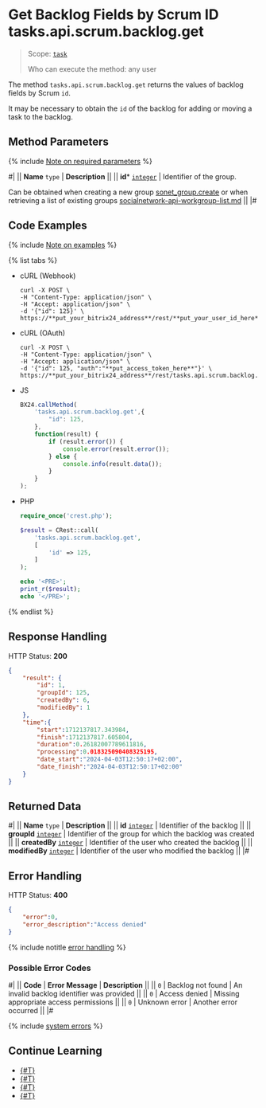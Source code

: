 # Get Backlog Fields by Scrum ID tasks.api.scrum.backlog.get

> Scope: [`task`](../../../scopes/permissions.md)
>
> Who can execute the method: any user

The method `tasks.api.scrum.backlog.get` returns the values of backlog fields by Scrum `id`.

It may be necessary to obtain the `id` of the backlog for adding or moving a task to the backlog.

## Method Parameters

{% include [Note on required parameters](../../../../_includes/required.md) %}

#|
|| **Name**
`type` | **Description** ||
|| **id***
[`integer`](../../../data-types.md) | Identifier of the group.

Can be obtained when creating a new group [sonet_group.create](../../sonet-group-create.md) or when retrieving a list of existing groups [socialnetwork-api-workgroup-list.md](../../socialnetwork-api-workgroup-list.md) ||
|#

## Code Examples

{% include [Note on examples](../../../../_includes/examples.md) %}

{% list tabs %}

- cURL (Webhook)

    ```http
    curl -X POST \
    -H "Content-Type: application/json" \
    -H "Accept: application/json" \
    -d '{"id": 125}' \
    https://**put_your_bitrix24_address**/rest/**put_your_user_id_here**/**put_your_webhook_here**/tasks.api.scrum.backlog.get
    ```

- cURL (OAuth)

    ```http
    curl -X POST \
    -H "Content-Type: application/json" \
    -H "Accept: application/json" \
    -d '{"id": 125, "auth":"**put_access_token_here**"}' \
    https://**put_your_bitrix24_address**/rest/tasks.api.scrum.backlog.get
    ```

- JS

    ```js
    BX24.callMethod(
        'tasks.api.scrum.backlog.get',{
            "id": 125,
        },
        function(result) {
            if (result.error()) {
                console.error(result.error());
            } else {
                console.info(result.data());
            }
        }
    );
    ```

- PHP

    ```php
    require_once('crest.php');

    $result = CRest::call(
        'tasks.api.scrum.backlog.get',
        [
            'id' => 125,
        ]
    );

    echo '<PRE>';
    print_r($result);
    echo '</PRE>';
    ```

{% endlist %}

## Response Handling

HTTP Status: **200**

```json
{
    "result": {
        "id": 1,
        "groupId": 125,
        "createdBy": 6,
        "modifiedBy": 1
    },
    "time":{
        "start":1712137817.343984,
        "finish":1712137817.605804,
        "duration":0.26182007789611816,
        "processing":0.018325090408325195,
        "date_start":"2024-04-03T12:50:17+02:00",
        "date_finish":"2024-04-03T12:50:17+02:00"
    }
}
```

## Returned Data

#|
|| **Name**
`type` | **Description** ||
|| **id**
[`integer`](../../../data-types.md) | Identifier of the backlog ||
|| **groupId**
[`integer`](../../../data-types.md) | Identifier of the group for which the backlog was created ||
|| **createdBy**
[`integer`](../../../data-types.md) | Identifier of the user who created the backlog ||
|| **modifiedBy**
[`integer`](../../../data-types.md) | Identifier of the user who modified the backlog ||
|#

## Error Handling

HTTP Status: **400**

```json
{
    "error":0,
    "error_description":"Access denied"
}
```

{% include notitle [error handling](../../../../_includes/error-info.md) %}

### Possible Error Codes

#|
|| **Code** | **Error Message** | **Description** ||
|| `0` | Backlog not found | An invalid backlog identifier was provided ||
|| `0` | Access denied | Missing appropriate access permissions ||
|| `0` | Unknown error | Another error occurred ||
|#

{% include [system errors](../../../../_includes/system-errors.md) %}

## Continue Learning

- [{#T}](./tasks-api-scrum-backlog-add.md)
- [{#T}](./tasks-api-scrum-backlog-update.md)
- [{#T}](./tasks-api-scrum-backlog-delete.md)
- [{#T}](./tasks-api-scrum-backlog-get-fields.md)